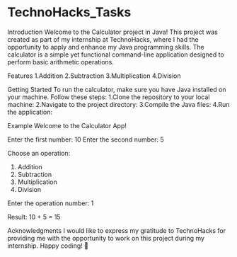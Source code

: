 # TechnoHacks_Tasks

Introduction
Welcome to the Calculator project in Java! This project was created as part of my internship at TechnoHacks, where I had the opportunity to apply and enhance my Java programming skills. The calculator is a simple yet functional command-line application designed to perform basic arithmetic operations.

Features
1.Addition
2.Subtraction
3.Multiplication
4.Division

Getting Started
To run the calculator, make sure you have Java installed on your machine. Follow these steps:
1.Clone the repository to your local machine:
2.Navigate to the project directory:
3.Compile the Java files:
4.Run the application:

Example
Welcome to the Calculator App!

Enter the first number: 10
Enter the second number: 5

Choose an operation:
1. Addition
2. Subtraction
3. Multiplication
4. Division

Enter the operation number: 1

Result: 10 + 5 = 15

Acknowledgments
I would like to express my gratitude to TechnoHacks for providing me with the opportunity to work on this project during my internship.
Happy coding! 🚀
